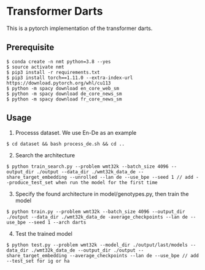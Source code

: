 
# Transformer Darts

This is a pytorch implementation of the
transformer darts.

## Prerequisite

```
$ conda create -n nmt python=3.8 --yes
$ source activate nmt
$ pip3 install -r requirements.txt
$ pip3 install torch==1.11.0 --extra-index-url https://download.pytorch.org/whl/cu113
$ python -m spacy download en_core_web_sm
$ python -m spacy download de_core_news_sm
$ python -m spacy download fr_core_news_sm
```

## Usage

1. Processs dataset. We use En-De as an example
```
$ cd dataset && bash process_de.sh && cd ..
```

2. Search the architecture
```
$ python train_search.py --problem wmt32k --batch_size 4096 --output_dir ./output --data_dir ./wmt32k_data_de --share_target_embedding --unrolled --lan de --use_bpe --seed 1 // add --produce_test_set when run the model for the first time
```

3. Specify the found architecture in model/genotypes.py, then train the model
```
$ python train.py --problem wmt32k --batch_size 4096 --output_dir ./output --data_dir ./wmt32k_data_de -average_checkpoints --lan de --use_bpe --seed 1 --arch darts
```

4. Test the trained model
```
$ python test.py --problem wmt32k --model_dir ./output/last/models --data_dir ./wmt32k_data_de --output_dir ./output --share_target_embedding --average_checkpoints --lan de --use_bpe // add --test_set for ig or ha
```
